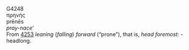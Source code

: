 <body>
  <p>G4248<br>  πρηνής  <br> prēnēs  <br><i>pray-nace‘ </i><br>From <a href="g4253.htm">4253</a>  <i>leaning</i> (<i>falling</i>) <i>forward</i> (“prone”), that is, <i>head</i> <i>foremost:</i> - headlong.<br></p>
 </body>